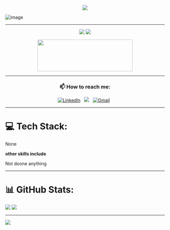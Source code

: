 <p align="center">
<img src="https://readme-typing-svg.herokuapp.com?font=Poppins&weight=700&size=28&duration=4500&pause=1000&color=0E75B6&width=350&center=true&width=480&lines=%3C+Hello+World,+Raj+Here+%2F%3E;%3C+Full+Stack+Wizard+%2F%3E">
</p>

<p align="center">

![image](https://user-images.githubusercontent.com/61057666/169029838-74df663d-2e62-4d77-bdff-b43f7d63f00f.png)

</p>
<hr>

<p align="center">
<img src="https://komarev.com/ghpvc/?username=rajvaidyanath27&color=red" ></img>
<a href="https://github.com/rajvaidyanath27"> <img src="https://img.shields.io/github/followers/rajvaidyanath27?label=follow&style=social"></img> </a>
</p>

<p align="center">
  <a href="https://portfoliorajsarraf.netlify.app/" target="_blank"> <img height=100 width=300 src="https://thumbs.dreamstime.com/b/portfolio-text-written-over-colorful-background-portfolio-business-texture-colorful-blocks-195693092.jpg"> </img> </a>
</p>
<hr>

<h3 align="center"> 📫 How to reach me: </h3>


<div align="center" width=full>
  
<a href="https://www.linkedin.com/in/raj-baidyanath-b3a02a276/"><img alt="LinkedIn" src="https://img.shields.io/badge/linkedin%20-%230077B5.svg?&style=flat&logo=linkedin&logoColor=white"/></a> &nbsp;
<a href="https://www.instagram.com/r.raj_xz/?hl=en"><img src="https://img.shields.io/badge/rajvaidyanath?style=flat&logo=Instagram&logoColor=white"/></a> &nbsp;
<a href="mailto:rajbaidyanath76@gmail.com"><img alt="Gmail" src="https://img.shields.io/badge/Gmail-D14836?style=flat&logo=gmail&logoColor=white" /></a> &nbsp;

</div>
<hr>


# 💻 Tech Stack:
None

**other skills include**

Not doone anything
<hr>

# 📊 GitHub Stats:
![](https://github-readme-stats.vercel.app/api?username=rajvaidyanath27&theme=dark&hide_border=false&include_all_commits=false&count_private=false)
![](https://github-readme-streak-stats.herokuapp.com/?user=rajvaidyanath27&theme=dark&hide_border=false)

---
[![](https://visitcount.itsvg.in/api?id=rajvaidyanath27&icon=0&color=0)](https://visitcount.itsvg.in)

<!-- Proudly created with GPRM ( https://gprm.itsvg.in ) -->
